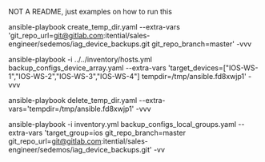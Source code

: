 NOT A README, just examples on how to run this

ansible-playbook create_temp_dir.yaml --extra-vars 'git_repo_url=git@gitlab.com:itential/sales-engineer/sedemos/iag_device_backups.git git_repo_branch=master' -vvv

ansible-playbook -i ../../inventory/hosts.yml backup_configs_device_array.yaml --extra-vars 'target_devices=["IOS-WS-1","IOS-WS-2","IOS-WS-3","IOS-WS-4"] tempdir=/tmp/ansible.fd8xwjp1' -vvv

ansible-playbook delete_temp_dir.yaml --extra-vars='tempdir=/tmp/ansible.fd8xwjp1' -vvv

ansible-playbook -i inventory.yml backup_configs_local_groups.yaml --extra-vars 'target_group=ios git_repo_branch=master git_repo_url=git@gitlab.com:itential/sales-engineer/sedemos/iag_device_backups.git' -vv